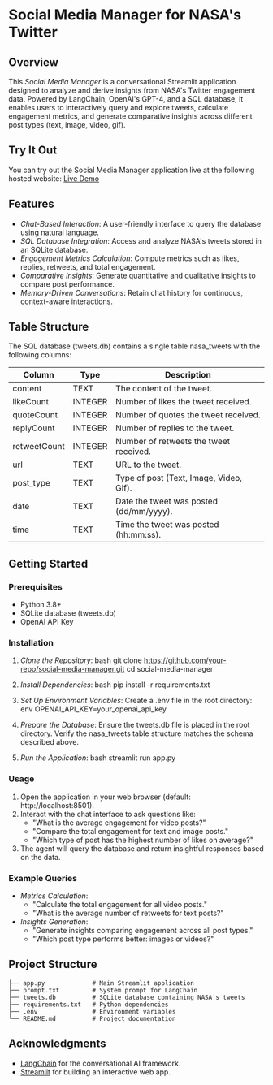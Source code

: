 # Social Media Manager for NASA's Twitter

## Overview
This *Social Media Manager* is a conversational Streamlit application designed to analyze and derive insights from NASA's Twitter engagement data. Powered by LangChain, OpenAI's GPT-4, and a SQL database, it enables users to interactively query and explore tweets, calculate engagement metrics, and generate comparative insights across different post types (text, image, video, gif).

## Try It Out

You can try out the Social Media Manager application live at the following hosted website:
[Live Demo](https://mtrsupermind.streamlit.app/)

## Features
- *Chat-Based Interaction*: A user-friendly interface to query the database using natural language.
- *SQL Database Integration*: Access and analyze NASA's tweets stored in an SQLite database.
- *Engagement Metrics Calculation*: Compute metrics such as likes, replies, retweets, and total engagement.
- *Comparative Insights*: Generate quantitative and qualitative insights to compare post performance.
- *Memory-Driven Conversations*: Retain chat history for continuous, context-aware interactions.

## Table Structure
The SQL database (tweets.db) contains a single table nasa_tweets with the following columns:

| Column         | Type    | Description                                      |
|----------------|---------|--------------------------------------------------|
| content      | TEXT    | The content of the tweet.                        |
| likeCount    | INTEGER | Number of likes the tweet received.              |
| quoteCount   | INTEGER | Number of quotes the tweet received.             |
| replyCount   | INTEGER | Number of replies to the tweet.                  |
| retweetCount | INTEGER | Number of retweets the tweet received.           |
| url          | TEXT    | URL to the tweet.                                |
| post_type    | TEXT    | Type of post (Text, Image, Video, Gif).          |
| date         | TEXT    | Date the tweet was posted (dd/mm/yyyy).          |
| time         | TEXT    | Time the tweet was posted (hh:mm:ss).            |

## Getting Started

### Prerequisites
- Python 3.8+
- SQLite database (tweets.db)
- OpenAI API Key

### Installation
1. *Clone the Repository*:
    bash
    git clone https://github.com/your-repo/social-media-manager.git
    cd social-media-manager
    

2. *Install Dependencies*:
    bash
    pip install -r requirements.txt
    

3. *Set Up Environment Variables*:
    Create a .env file in the root directory:
    env
    OPENAI_API_KEY=your_openai_api_key
    

4. *Prepare the Database*:
    Ensure the tweets.db file is placed in the root directory. Verify the nasa_tweets table structure matches the schema described above.

5. *Run the Application*:
    bash
    streamlit run app.py
    

### Usage
1. Open the application in your web browser (default: http://localhost:8501).
2. Interact with the chat interface to ask questions like:
   - "What is the average engagement for video posts?"
   - "Compare the total engagement for text and image posts."
   - "Which type of post has the highest number of likes on average?"
3. The agent will query the database and return insightful responses based on the data.

### Example Queries
- *Metrics Calculation*:
  - "Calculate the total engagement for all video posts."
  - "What is the average number of retweets for text posts?"
- *Insights Generation*:
  - "Generate insights comparing engagement across all post types."
  - "Which post type performs better: images or videos?"

## Project Structure
```
├── app.py             # Main Streamlit application
├── prompt.txt         # System prompt for LangChain
├── tweets.db          # SQLite database containing NASA's tweets
├── requirements.txt   # Python dependencies
├── .env               # Environment variables
└── README.md          # Project documentation
```

## Acknowledgments
- [LangChain](https://github.com/langchain-ai/langchain) for the conversational AI framework.
- [Streamlit](https://streamlit.io/) for building an interactive web app.

